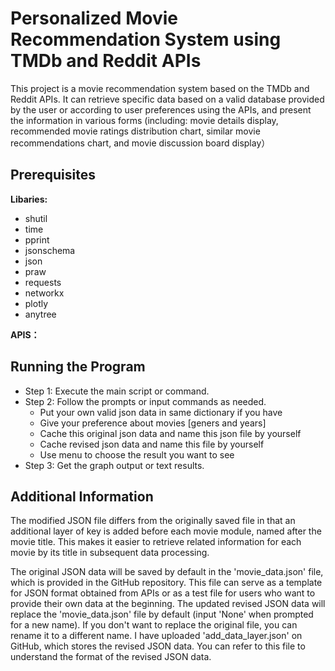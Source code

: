 # Personalized Movie Recommendation System using TMDb and Reddit APIs
This project is a movie recommendation system based on the TMDb and Reddit APIs. It can retrieve specific data based on a valid database provided by the user or according to user preferences using the APIs, and present the information in various forms (including: movie details display, recommended movie ratings distribution chart, similar movie recommendations chart, and movie discussion board display）
## Prerequisites
**Libaries:**
* shutil
* time
* pprint
* jsonschema
* json
* praw
* requests
* networkx
* plotly
* anytree

**APIS：**


## Running the Program
* Step 1: Execute the main script or command.
* Step 2: Follow the prompts or input commands as needed.
    * Put your own valid json data in same dictionary if you have
    * Give your preference about movies [geners and years]
    * Cache this original json data and name this json file by yourself
    * Cache revised json data and name this file by yourself
    * Use menu to choose the result you want to see
* Step 3: Get the graph output or text results.

## Additional Information
The modified JSON file differs from the originally saved file in that an additional layer of key is added before each movie module, named after the movie title. This makes it easier to retrieve related information for each movie by its title in subsequent data processing. 

The original JSON data will be saved by default in the 'movie_data.json' file, which is provided in the GitHub repository. This file can serve as a template for JSON format obtained from APIs or as a test file for users who want to provide their own data at the beginning. The updated revised JSON data will replace the 'movie_data.json' file by default (input 'None' when prompted for a new name). If you don't want to replace the original file, you can rename it to a different name. I have uploaded 'add_data_layer.json' on GitHub, which stores the revised JSON data. You can refer to this file to understand the format of the revised JSON data.
